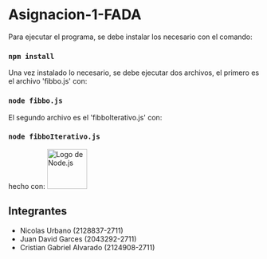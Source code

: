 # Asignacion-1-FADA

Para ejecutar el programa, se debe instalar los necesario con el comando:

### `npm install`

Una vez instalado lo necesario, se debe ejecutar dos archivos, el primero es el archivo 'fibbo.js' con:

### `node fibbo.js`

El segundo archivo es el 'fibboIterativo.js' con:

### `node fibboIterativo.js`

hecho con:
[<img src="https://nodejs.org/static/images/logo.svg" alt="Logo de Node.js" width="80"/>](https://nodejs.org/)

## Integrantes
- Nicolas Urbano (2128837-2711)
- Juan David Garces (2043292-2711)
- Cristian Gabriel Alvarado (2124908-2711)
